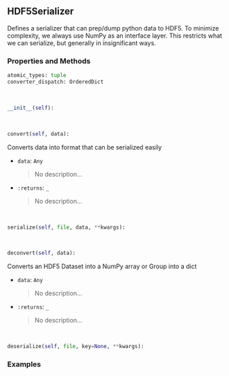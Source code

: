 ## <a id="McUtils.Scaffolding.Serializers.HDF5Serializer">HDF5Serializer</a>
Defines a serializer that can prep/dump python data to HDF5.
To minimize complexity, we always use NumPy as an interface layer.
This restricts what we can serialize, but generally in insignificant ways.

### Properties and Methods
```python
atomic_types: tuple
converter_dispatch: OrderedDict
```
<a id="McUtils.Scaffolding.Serializers.HDF5Serializer.__init__" class="docs-object-method">&nbsp;</a>
```python
__init__(self): 
```

<a id="McUtils.Scaffolding.Serializers.HDF5Serializer.convert" class="docs-object-method">&nbsp;</a>
```python
convert(self, data): 
```
Converts data into format that can be serialized easily
- `data`: `Any`
    >No description...
- `:returns`: `_`
    >No description...

<a id="McUtils.Scaffolding.Serializers.HDF5Serializer.serialize" class="docs-object-method">&nbsp;</a>
```python
serialize(self, file, data, **kwargs): 
```

<a id="McUtils.Scaffolding.Serializers.HDF5Serializer.deconvert" class="docs-object-method">&nbsp;</a>
```python
deconvert(self, data): 
```
Converts an HDF5 Dataset into a NumPy array or Group into a dict
- `data`: `Any`
    >No description...
- `:returns`: `_`
    >No description...

<a id="McUtils.Scaffolding.Serializers.HDF5Serializer.deserialize" class="docs-object-method">&nbsp;</a>
```python
deserialize(self, file, key=None, **kwargs): 
```

### Examples


